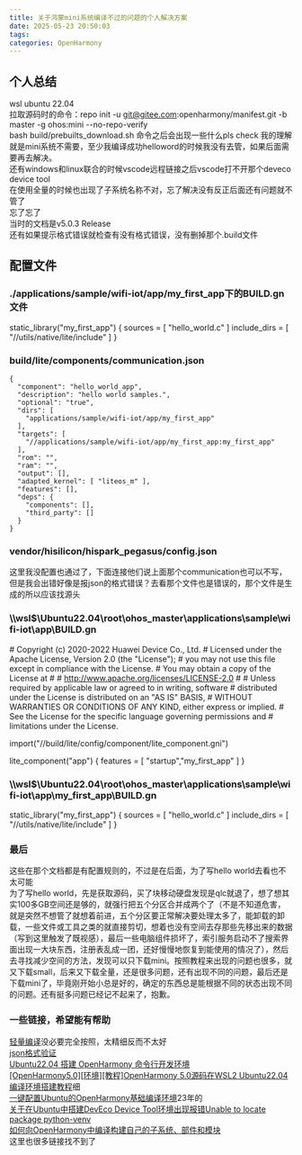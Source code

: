 ```yaml
---
title: 关于鸿蒙mini系统编译不过的问题的个人解决方案
date: 2025-05-23 20:50:03
tags: 
categories: OpenHarmony
---
```


## 个人总结
wsl ubuntu 22.04  
拉取源码时的命令：repo init -u git@gitee.com:openharmony/manifest.git -b master -g ohos:mini --no-repo-verify  
bash build/prebuilts_download.sh 命令之后会出现一些什么pls check 我的理解就是mini系统不需要，至少我编译成功helloword的时候我没有去管，如果后面需要再去解决。  
还有windows和linux联合的时候vscode远程链接之后vscode打不开那个deveco device tool  
在使用全量的时候也出现了子系统名称不对，忘了解决没有反正后面还有问题就不管了   
忘了忘了  
当时的文档是v5.0.3 Release  
还有如果提示格式错误就检查有没有格式错误，没有删掉那个.build文件


## 配置文件
### ./applications/sample/wifi-iot/app/my_first_app下的BUILD.gn文件
static_library("my_first_app") {
    sources = [
        "hello_world.c"
    ]
    include_dirs = [
        "//utils/native/lite/include"
    ]
}

### build/lite/components/communication.json
    {
      "component": "hello_world_app",
      "description": "hello world samples.",
      "optional": "true",
      "dirs": [
        "applications/sample/wifi-iot/app/my_first_app"
      ],
      "targets": [
        "//applications/sample/wifi-iot/app/my_first_app:my_first_app"
      ],
      "rom": "",
      "ram": "",
      "output": [],
      "adapted_kernel": [ "liteos_m" ],
      "features": [],
      "deps": {
        "components": [],
        "third_party": []
      }
    }

### vendor/hisilicon/hispark_pegasus/config.json
这里我没配置也通过了，下面连接他们说上面那个communication也可以不写，但是我会出错好像是报json的格式错误？去看那个文件也是错误的，那个文件是生成的所以应该找源头
[](https://gitee.com/openharmony/build/issues/I8L7LC?skip_mobile=true)



### \\\wsl$\Ubuntu22.04\root\ohos_master\applications\sample\wifi-iot\app\BUILD.gn

\# Copyright (c) 2020-2022 Huawei Device Co., Ltd.
\# Licensed under the Apache License, Version 2.0 (the "License");
\# you may not use this file except in compliance with the License.
\# You may obtain a copy of the License at
\#
\#     http://www.apache.org/licenses/LICENSE-2.0
\#
\# Unless required by applicable law or agreed to in writing, software
\# distributed under the License is distributed on an "AS IS" BASIS,
\# WITHOUT WARRANTIES OR CONDITIONS OF ANY KIND, either express or implied.
\# See the License for the specific language governing permissions and
\# limitations under the License.

import("//build/lite/config/component/lite_component.gni")

lite_component("app") {
  features = [ "startup","my_first_app" ]
}


### \\\wsl$\Ubuntu22.04\root\ohos_master\applications\sample\wifi-iot\app\my_first_app\BUILD.gn
static_library("my_first_app") {
    sources = [
        "hello_world.c"
    ]
    include_dirs = [
        "//utils/native/lite/include"
    ]
}


### 最后
这些在那个文档都是有配置规则的，不过是在后面，为了写hello world去看也不太可能  
为了写hello world，先是获取源码，买了块移动硬盘发现是qlc就退了，想了想其实100多GB空间还是够的，就强行把五个分区合并成两个了（不是不知道危害，就是突然不想管了就想着前进，五个分区要正常解决要处理太多了，能卸载的卸载，一些文件或工具之类的就直接剪切，想着也没有空间去存那些先移出来的数据（写到这里触发了既视感），最后一些电脑组件损坏了，索引服务启动不了搜索界面出现一大块东西，注册表乱成一团，还好慢慢地恢复到能使用的情况了），然后去寻找减少空间的方法，发现可以只下载mini。按照教程来出现的问题也很多，就又下载small，后来又下载全量，还是很多问题，还有出现不同的问题，最后还是下载mini了，毕竟刚开始小总是好的，确定的东西总是能根据不同的状态出现不同的问题。还有挺多问题已经记不起来了，抱歉。



### 一些链接，希望能有帮助
[轻量编译](https://juejin.cn/post/7430348056199675967)没必要完全按照，太精细反而不太好  
[json格式验证](https://jsonlint.com/)  
[Ubuntu22.04 搭建 OpenHarmony 命令行开发环境](https://blog.csdn.net/qq_36115224/article/details/133966244)  
[[OpenHarmony5.0][环境][教程]OpenHarmony 5.0源码在WSL2 Ubuntu22.04 编译环境搭建教程](https://blog.csdn.net/qq_38844263/article/details/144016387?spm=1001.2014.3001.5506)细  
[一键配置Ubuntu的OpenHarmony基础编译环境](https://blog.csdn.net/wenfei11471/article/details/129922947?spm=1001.2014.3001.5506)23年的  
[关于在Ubuntu中搭建DevEco Device Tool环境出现报错Unable to locate package python-venv](https://developer.huawei.com/consumer/cn/forum/topic/0201103580446197179)  
[如何向OpenHarmony中编译构建自己的子系统、部件和模块](https://blog.csdn.net/weixin_40010764/article/details/140949225)  
这里也很多链接找不到了  